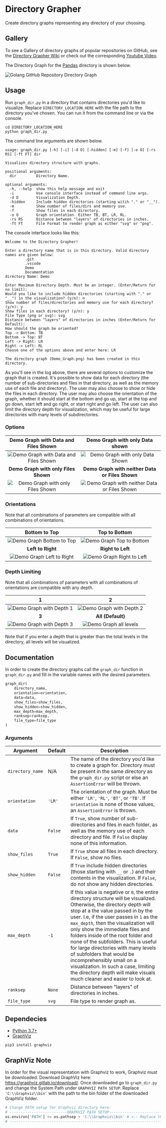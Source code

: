 # Directory Grapher

Create directory graphs representing any directory of your choosing.

## Gallery

To see a Gallery of directory graphs of popular repositories on GitHub, see the [Directory Grapher Wiki](https://github.com/AlexEidt/Directory-Grapher/wiki) or check out the corresponding [Youtube Video](https://www.youtube.com/watch?v=zlxg3gx0A_0).

The Directory Graph for the [Pandas](https://github.com/pandas-dev/pandas) directory is shown below.

<img src="Documentation/GitHub-Repos/pandas_Graph.svg" alt="Golang GitHub Repository Directory Graph">

## Usage

Run `graph_dir.py` in a directory that contains directories you'd like to visualize. Replace `DIRECTORY_LOCATION_HERE` with the file path to the directory you've chosen. You can run it from the command line or via the console.

```
cd DIRECTORY_LOCATION_HERE
python graph_dir.py
```

The command line arguments are shown below.

```
usage: graph_dir.py [-h] [-i] [-d D] [-hidden] [-m] [-f] [-o O] [-rs RS] [-ft FT] dir

Visualizes directory structure with graphs.

positional arguments:
  dir         Directory Name.

optional arguments:
  -h, --help  show this help message and exit
  -i          Use console interface instead of command line args.
  -d D        Visualization Depth.
  -hidden     Include hidden directories (starting witih "." or "__").
  -m          Show number of files/dirs and memory use.
  -f          Show files in each directory.
  -o O        Graph orientation. Either TB, BT, LR, RL.
  -rs RS      Distance between "layers" of directories in inches.
  -ft FT      File Format to render graph as either "svg" or "png".
```

The console interface looks like this:

```
Welcome to the Directory Grapher!

Enter a directory name that is in this directory. Valid directory names are given below:
         .git
         .vscode
         Demo
         Documentation
directory Name: Demo

Enter Maximum Directory Depth. Must be an integer. (Enter/Return for no limit):
Would you like to include hidden directories (starting with "." or "__") in the visualization? (y/n): n
Show number of files/directories and memory use for each directory? (y/n): y
Show files in each directory? (y/n): y
File Type (png or svg): svg
Distance between "layers" of directories in inches (Enter/Return for Default):
How should the graph be oriented? 
Top -> Bottom: TB
Bottom -> Top: BT
Left -> Right: LR
Right -> Left: RL
Choose one of the options above and enter here: LR

The directory graph (Demo_Graph.png) has been created in this directory.
```

As you'll see in the log above, there are several options to customize the graph that is created. It's possible to show data for each directory (the number of sub-directories and files in that directory, as well as the memory use of each file and directory). The user may also choose to show or hide the files in each directory. The user may also choose the orientation of the graph, whether it should start at the bottom and go up, start at the top and go down, start left and go right, or start right and go left. The user can also limit the directory depth for visualization, which may be useful for large directories with many levels of subdirectories.

### Options

Demo Graph with Data and Files Shown | Demo Graph with only Data shown
:---: | :---:
<img src="Documentation/Demo_Graph_Data_Files.png" alt="Demo Graph with Data and Files Shown" /> | <img src="Documentation/Demo_Graph_Data.png" alt="Demo Graph with only Data Shown" />
**Demo Graph with only Files Shown** | **Demo Graph with neither Data or Files Shown**
<img src="Documentation/Demo_Graph_Files.png" alt="Demo Graph with only Files Shown" /> | <img src="Documentation/Demo_Graph_None.png" alt="Demo Graph with neither Data or Files Shown" />

### Orientations

Note that all combinations of parameters are compatible with all combinations of orientations.

Bottom to Top | Top to Bottom
:---: | :---:
<img src="Documentation/Demo_Graph_BT.png" alt="Demo Graph Bottom to Top" /> | <img src="Documentation/Demo_Graph_TB.png" alt="Demo Graph Top to Bottom" />
**Left to Right** | **Right to Left**
<img src="Documentation/Demo_Graph_LR.png" alt="Demo Graph Left to Right" /> | <img src="Documentation/Demo_Graph_RL.png" alt="Demo Graph Right to Left" />

### Depth Limiting

Note that all combinations of parameters with all combinations of orientations are compatible with any depth.

1 | 2
:---: | :---:
<img src="Documentation/Demo_Graph_1.png" alt="Demo Graph  with Depth 1" /> | <img src="Documentation/Demo_Graph_2.png" alt="Demo Graph with Depth 2" />
**3** | **All (Default)**
<img src="Documentation/Demo_Graph_3.png" alt="Demo Graph with Depth 3" /> | <img src="Documentation/Demo_Graph_3.png" alt="Demo Graph all levels" />

Note that if you enter a depth that is greater than the total levels in the directory, all levels will be visualized.

## Documentation

In order to create the directory graphs call the `graph_dir` function in `graph_dir.py` and fill in the variable names with the desired parameters.

```python
graph_dir(
    directory_name,
    orientation=orientation,
    data=data,
    show_files=show_files,
    show_hidden=show_hidden,
    max_depth=max_depth,
    ranksep=ranksep,
    file_type=file_type
)
```

### Arguments

Argument | Default | Description
--- | --- | ---
`directory_name` | N/A | The name of the directory you'd like to create a graph for. Directory must be present in the same directory as the `graph_dir.py` script or else an `AssertionError` will be thrown.
`orientation` | `'LR'` | The orientation of the graph. Must be either `'LR'`, `'RL'`, `'BT'`, or `'TB'`. If `orientation` is none of those values, an `AssertionError` is thrown.
`data` | `False` | If `True`, show number of sub-directories and files in each folder, as well as the memory use of each directory and file. If `False` display none of this information.
`show_files` | `True` | If `True` show all files in each directory. If `False`, show no files. 
`show_hidden` | `False` | If `True` include hidden directories (those starting with `__` or `.`) and their contents in the visualization. If `False`, do not show any hidden directories.
`max_depth` | `-1` | If this value is negative or `0`, the entire directory structure will be visualized. Otherwise, the directory depth will stop at a the value passed in by the user. I.e, if the user passes in `1` as the `max_depth`, then the visualization will only show the immediate files and folders inside of the root folder and none of the subfolders. This is useful for large directories with many levels of subfolders that would be incomprehensibly small on a visualization. In such a case, limiting the directory depth will make visuals much cleaner and easier to look at.
`ranksep` | `None` | Distance between "layers" of directories in inches.
`file_type` | `svg` | File type to render graph as.

## Dependecies

* [Python 3.7+](https://www.python.org/)
* [GraphViz](https://graphviz.gitlab.io/download/)

```
pip3 install graphviz
```

## GraphViz Note

In order for the visual representation with Graphviz to work, Graphviz must be downloaded. Download GraphViz here: https://graphviz.gitlab.io/download/. Once downloaded go to `graph_dir.py` and change the System Path under `GRAPHVIZ PATH SETUP`. Replace `'C:\\Graphviz\\bin'` with the path to the bin folder of the downloaded GraphViz folder.

```python
# Change PATH setup for Graphviz directory here:
# --------------------------GRAPHVIZ PATH SETUP------------------------- #
os.environ['PATH'] += os.pathsep + 'C:\\Graphviz\\bin' # <-- Replace this
# ---------------------------------------------------------------------- #
```
